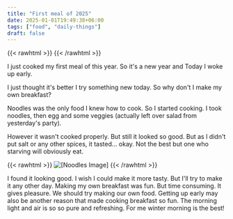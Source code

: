 ```yaml
---
title: "First meal of 2025"
date: 2025-01-01T19:49:38+06:00
tags: ["food", "daily-things"]
draft: false
---
```


{{< rawhtml >}}
    <style>
    .post-content img, .post-content a img {
        align-self: center;
        max-width: 100%; 
        width: 1000px; 
        height: auto; 
        padding: 0.5rem 1rem 0.5rem 1rem;
    }
    </style>
{{< /rawhtml >}}

I just cooked my first meal of this year. So it's a new year and Today I woke up early. 

I just thought it's better I try something new today. So why don't I make my own breakfast?

Noodles was the only food I knew how to cook. So I started cooking. I took  noodles, then egg and some veggies (actually left over salad from yesterday's party).

However it wasn't cooked properly. But still it looked so good. But as I didn't put salt or any other spices, it tasted... okay. Not the best but one who starving will obviously eat.


{{< rawhtml >}}
    <img class="post-center-image" src="/images/noodles.jpg" alt="[Noodles Image]" title="Nooooodles">
{{< /rawhtml >}}

I found it looking good. I wish I could make it more tasty. But I'll try to make it any other day. Making my own breakfast was fun. But time consuming. It gives pleasure. We should try making our own food. Getting up early may also be another reason that made cooking breakfast so fun. The morning light and air is so so pure and refreshing. For me winter morning is the best!